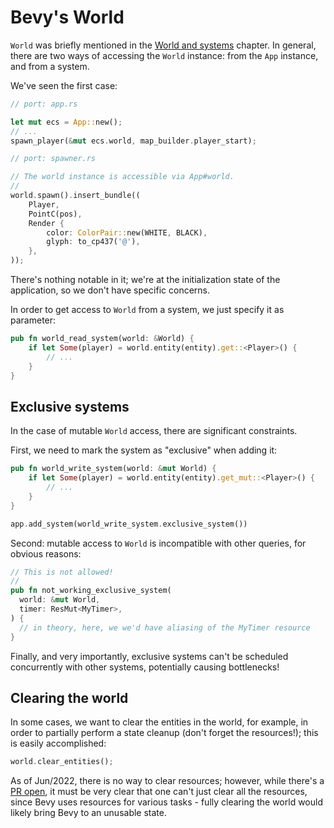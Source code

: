 # Bevy's World

`World` was briefly mentioned in the [World and systems](../06_01/world_and_systems.md) chapter. In general, there are two ways of accessing the `World` instance: from the `App` instance, and from a system.

We've seen the first case:

```rs
// port: app.rs

let mut ecs = App::new();
// ...
spawn_player(&mut ecs.world, map_builder.player_start);

// port: spawner.rs

// The world instance is accessible via App#world.
//
world.spawn().insert_bundle((
    Player,
    PointC(pos),
    Render {
        color: ColorPair::new(WHITE, BLACK),
        glyph: to_cp437('@'),
    },
));
```

There's nothing notable in it; we're at the initialization state of the application, so we don't have specific concerns.

In order to get access to `World` from a system, we just specify it as parameter:

```rs
pub fn world_read_system(world: &World) {
    if let Some(player) = world.entity(entity).get::<Player>() {
        // ...
    }
}
```

## Exclusive systems

In the case of mutable `World` access, there are significant constraints.

First, we need to mark the system as "exclusive" when adding it:

```rs
pub fn world_write_system(world: &mut World) {
    if let Some(player) = world.entity(entity).get_mut::<Player>() {
        // ...
    }
}

app.add_system(world_write_system.exclusive_system())
```

Second: mutable access to `World` is incompatible with other queries, for obvious reasons:

```rs
// This is not allowed!
//
pub fn not_working_exclusive_system(
  world: &mut World,
  timer: ResMut<MyTimer>,
) {
  // in theory, here, we we'd have aliasing of the MyTimer resource
}
```

Finally, and very importantly, exclusive systems can't be scheduled concurrently with other systems, potentially causing bottlenecks!

## Clearing the world

In some cases, we want to clear the entities in the world, for example, in order to partially perform a state cleanup (don't forget the resources!); this is easily accomplished:

```rs
world.clear_entities();
```

As of Jun/2022, there is no way to clear resources; however, while there's a [PR open](https://github.com/bevyengine/bevy/pull/3212), it must be very clear that one can't just clear all the resources, since Bevy uses resources for various tasks - fully clearing the world would likely bring Bevy to an unusable state.
